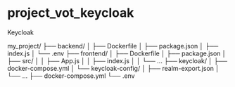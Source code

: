 # project_vot_keycloak
Keycloak

my_project/
├── backend/
│   ├── Dockerfile
│   ├── package.json
│   ├── index.js
│   └── .env
├── frontend/
│   ├── Dockerfile
│   ├── package.json
│   ├── src/
│   │   ├── App.js
│   │   ├── index.js
│   │   └── ...
├── keycloak/
│   ├── docker-compose.yml
│   └── keycloak-config/
│       ├── realm-export.json
│       └── ...
├── docker-compose.yml
└── .env
